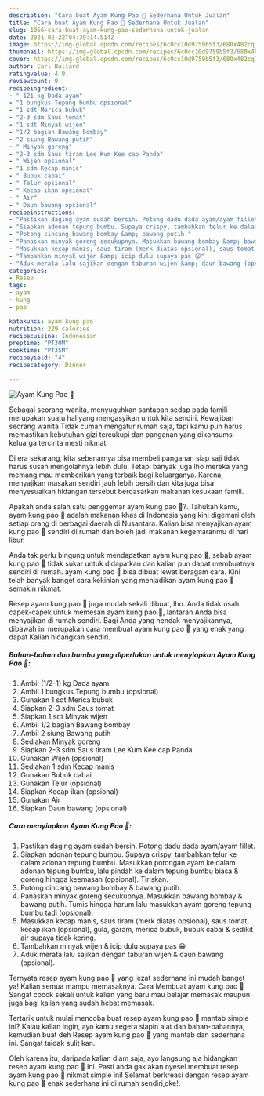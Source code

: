 ```yaml
---
description: "Cara buat Ayam Kung Pao 🥢 Sederhana Untuk Jualan"
title: "Cara buat Ayam Kung Pao 🥢 Sederhana Untuk Jualan"
slug: 1056-cara-buat-ayam-kung-pao-sederhana-untuk-jualan
date: 2021-02-22T04:39:14.514Z
image: https://img-global.cpcdn.com/recipes/6c0cc10d9759b5f3/680x482cq70/ayam-kung-pao-🥢-foto-resep-utama.jpg
thumbnail: https://img-global.cpcdn.com/recipes/6c0cc10d9759b5f3/680x482cq70/ayam-kung-pao-🥢-foto-resep-utama.jpg
cover: https://img-global.cpcdn.com/recipes/6c0cc10d9759b5f3/680x482cq70/ayam-kung-pao-🥢-foto-resep-utama.jpg
author: Carl Ballard
ratingvalue: 4.9
reviewcount: 9
recipeingredient:
- " 121 kg Dada ayam"
- "1 bungkus Tepung bumbu opsional"
- "1 sdt Merica bubuk"
- "2-3 sdm Saus tomat"
- "1 sdt Minyak wijen"
- "1/2 bagian Bawang bombay"
- "2 siung Bawang putih"
- " Minyak goreng"
- "2-3 sdm Saus tiram Lee Kum Kee cap Panda"
- " Wijen opsional"
- "1 sdm Kecap manis"
- " Bubuk cabai"
- " Telur opsional"
- " Kecap ikan opsional"
- " Air"
- " Daun bawang opsional"
recipeinstructions:
- "Pastikan daging ayam sudah bersih. Potong dadu dada ayam/ayam fillet."
- "Siapkan adonan tepung bumbu. Supaya crispy, tambahkan telur ke dalam adonan tepung bumbu. Masukkan potongan ayam ke dalam adonan tepung bumbu, lalu pindah ke dalam tepung bumbu biasa &amp; goreng hingga keemasan (opsional). Tiriskan."
- "Potong cincang bawang bombay &amp; bawang putih."
- "Panaskan minyak goreng secukupnya. Masukkan bawang bombay &amp; bawang putih. Tumis hingga harum lalu masukkan ayam goreng tepung bumbu tadi (opsional)."
- "Masukkan kecap manis, saus tiram (merk diatas opsional), saus tomat, kecap ikan (opsional), gula, garam, merica bubuk, bubuk cabai &amp; sedikit air supaya tidak kering."
- "Tambahkan minyak wijen &amp; icip dulu supaya pas 😁"
- "Aduk merata lalu sajikan dengan taburan wijen &amp; daun bawang (opsional)."
categories:
- Resep
tags:
- ayam
- kung
- pao

katakunci: ayam kung pao 
nutrition: 229 calories
recipecuisine: Indonesian
preptime: "PT30M"
cooktime: "PT35M"
recipeyield: "4"
recipecategory: Dinner

---
```



![Ayam Kung Pao 🥢](https://img-global.cpcdn.com/recipes/6c0cc10d9759b5f3/680x482cq70/ayam-kung-pao-🥢-foto-resep-utama.jpg)

Sebagai seorang wanita, menyuguhkan santapan sedap pada famili merupakan suatu hal yang mengasyikan untuk kita sendiri. Kewajiban seorang  wanita Tidak cuman mengatur rumah saja, tapi kamu pun harus memastikan kebutuhan gizi tercukupi dan panganan yang dikonsumsi keluarga tercinta mesti nikmat.

Di era  sekarang, kita sebenarnya bisa membeli panganan siap saji tidak harus susah mengolahnya lebih dulu. Tetapi banyak juga lho mereka yang memang mau memberikan yang terbaik bagi keluarganya. Karena, menyajikan masakan sendiri jauh lebih bersih dan kita juga bisa menyesuaikan hidangan tersebut berdasarkan makanan kesukaan famili. 



Apakah anda salah satu penggemar ayam kung pao 🥢?. Tahukah kamu, ayam kung pao 🥢 adalah makanan khas di Indonesia yang kini digemari oleh setiap orang di berbagai daerah di Nusantara. Kalian bisa menyajikan ayam kung pao 🥢 sendiri di rumah dan boleh jadi makanan kegemaranmu di hari libur.

Anda tak perlu bingung untuk mendapatkan ayam kung pao 🥢, sebab ayam kung pao 🥢 tidak sukar untuk didapatkan dan kalian pun dapat membuatnya sendiri di rumah. ayam kung pao 🥢 bisa dibuat lewat beragam cara. Kini telah banyak banget cara kekinian yang menjadikan ayam kung pao 🥢 semakin nikmat.

Resep ayam kung pao 🥢 juga mudah sekali dibuat, lho. Anda tidak usah capek-capek untuk memesan ayam kung pao 🥢, lantaran Anda bisa menyajikan di rumah sendiri. Bagi Anda yang hendak menyajikannya, dibawah ini merupakan cara membuat ayam kung pao 🥢 yang enak yang dapat Kalian hidangkan sendiri.

<!--inarticleads1-->

##### Bahan-bahan dan bumbu yang diperlukan untuk menyiapkan Ayam Kung Pao 🥢:

1. Ambil  (1/2-1) kg Dada ayam
1. Ambil 1 bungkus Tepung bumbu (opsional)
1. Gunakan 1 sdt Merica bubuk
1. Siapkan 2-3 sdm Saus tomat
1. Siapkan 1 sdt Minyak wijen
1. Ambil 1/2 bagian Bawang bombay
1. Ambil 2 siung Bawang putih
1. Sediakan  Minyak goreng
1. Siapkan 2-3 sdm Saus tiram Lee Kum Kee cap Panda
1. Gunakan  Wijen (opsional)
1. Sediakan 1 sdm Kecap manis
1. Gunakan  Bubuk cabai
1. Gunakan  Telur (opsional)
1. Siapkan  Kecap ikan (opsional)
1. Gunakan  Air
1. Siapkan  Daun bawang (opsional)




<!--inarticleads2-->

##### Cara menyiapkan Ayam Kung Pao 🥢:

1. Pastikan daging ayam sudah bersih. Potong dadu dada ayam/ayam fillet.
1. Siapkan adonan tepung bumbu. Supaya crispy, tambahkan telur ke dalam adonan tepung bumbu. Masukkan potongan ayam ke dalam adonan tepung bumbu, lalu pindah ke dalam tepung bumbu biasa &amp; goreng hingga keemasan (opsional). Tiriskan.
1. Potong cincang bawang bombay &amp; bawang putih.
1. Panaskan minyak goreng secukupnya. Masukkan bawang bombay &amp; bawang putih. Tumis hingga harum lalu masukkan ayam goreng tepung bumbu tadi (opsional).
1. Masukkan kecap manis, saus tiram (merk diatas opsional), saus tomat, kecap ikan (opsional), gula, garam, merica bubuk, bubuk cabai &amp; sedikit air supaya tidak kering.
1. Tambahkan minyak wijen &amp; icip dulu supaya pas 😁
1. Aduk merata lalu sajikan dengan taburan wijen &amp; daun bawang (opsional).




Ternyata resep ayam kung pao 🥢 yang lezat sederhana ini mudah banget ya! Kalian semua mampu memasaknya. Cara Membuat ayam kung pao 🥢 Sangat cocok sekali untuk kalian yang baru mau belajar memasak maupun juga bagi kalian yang sudah hebat memasak.

Tertarik untuk mulai mencoba buat resep ayam kung pao 🥢 mantab simple ini? Kalau kalian ingin, ayo kamu segera siapin alat dan bahan-bahannya, kemudian buat deh Resep ayam kung pao 🥢 yang mantab dan sederhana ini. Sangat taidak sulit kan. 

Oleh karena itu, daripada kalian diam saja, ayo langsung aja hidangkan resep ayam kung pao 🥢 ini. Pasti anda gak akan nyesel membuat resep ayam kung pao 🥢 nikmat simple ini! Selamat berkreasi dengan resep ayam kung pao 🥢 enak sederhana ini di rumah sendiri,oke!.

